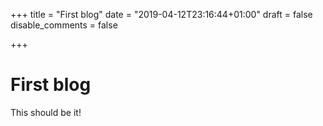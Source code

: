 +++
title = "First blog"
date = "2019-04-12T23:16:44+01:00"
draft = false
disable_comments = false

+++

#  First blog

This should be it!
